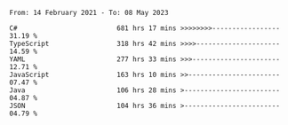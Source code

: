 <!-- [![Top Langs](https://github-readme-stats.vercel.app/api/top-langs/?username=thititongumpun&layout=compact&langs_count=7&theme=prussian)](https://github.com/thititongumpun)
[![Anurag's GitHub stats](https://github-readme-stats.vercel.app/api?username=thititongumpun&hide=stars&show_icons=true&theme=prussian)](https://github.com/thititongumpun) -->

<!--START_SECTION:waka-->

```text
From: 14 February 2021 - To: 08 May 2023

C#                         681 hrs 17 mins >>>>>>>>-----------------   31.19 %
TypeScript                 318 hrs 42 mins >>>>---------------------   14.59 %
YAML                       277 hrs 33 mins >>>----------------------   12.71 %
JavaScript                 163 hrs 10 mins >>-----------------------   07.47 %
Java                       106 hrs 28 mins >------------------------   04.87 %
JSON                       104 hrs 36 mins >------------------------   04.79 %
```

<!--END_SECTION:waka-->
